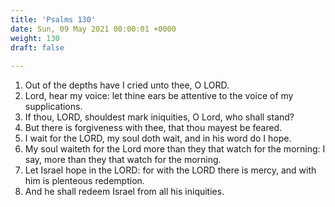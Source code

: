 ```yaml
---
title: 'Psalms 130'
date: Sun, 09 May 2021 00:00:01 +0000
weight: 130
draft: false
  
---
```


1. Out of the depths have I cried unto thee, O LORD.
2. Lord, hear my voice: let thine ears be attentive to the voice of my supplications.
3. If thou, LORD, shouldest mark iniquities, O Lord, who shall stand?
4. But there is forgiveness with thee, that thou mayest be feared.
5. I wait for the LORD, my soul doth wait, and in his word do I hope.
6. My soul waiteth for the Lord more than they that watch for the morning: I say, more than they that watch for the morning.
7. Let Israel hope in the LORD: for with the LORD there is mercy, and with him is plenteous redemption.
8. And he shall redeem Israel from all his iniquities.
